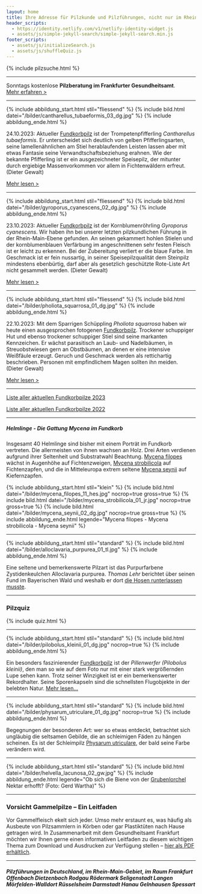 ```yaml
---
layout: home
title: Ihre Adresse für Pilzkunde und Pilzführungen, nicht nur im Rhein-Main-Gebiet
header_scripts:
  - https://identity.netlify.com/v1/netlify-identity-widget.js
  - assets/js/simple-jekyll-search/simple-jekyll-search.min.js
footer_scripts:
  - assets/js/initializeSearch.js
  - assets/js/shuffleQuiz.js
---
```

{% include pilzsuche.html %}

- - -

Sonntags kostenlose **Pilzberatung im Frankfurter Gesundheitsamt**.\
[Mehr erfahren >](/termine)

- - -

{% include abbildung_start.html stil="fliessend" %}
{% include bild.html datei="/bilder/cantharellus_tubaeformis_03_dg.jpg" %}
{% include abbildung_ende.html %}

24.10.2023: Aktueller [Fundkorbpilz](AA "Glossar-") ist der Trompetenpfifferling *Cantharellus tubaeformis*. Er unterscheidet sich deutlich von gelben Pfifferlingsarten, seine lamellenähnlichen am Stiel herablaufenden Leisten lassen aber mit etwas Fantasie seine Verwandtschaftsbeziehung erahnen. Wie der bekannte Pfifferling ist er ein ausgezeichneter Speisepilz, der mitunter durch ergiebige Massenvorkommen vor allem in Fichtenwäldern erfreut. (Dieter Gewalt)

[Mehr lesen >](/pilze/cantharellus-tubaeformis-trompetenpfifferling)

<div style="clear:  both"></div>

- - -

{% include abbildung_start.html stil="fliessend" %}
{% include bild.html datei="/bilder/gyroporus_cyanescens_02_dg.jpg" %}
{% include abbildung_ende.html %}

23.10.2023: Aktueller [Fundkorbpilz](AA "Glossar-") ist der Kornblumenröhrling *Gyroporus cyanescens*. Wir haben ihn bei unserer letzten pilzkundlichen Führung in der Rhein-Main-Ebene gefunden. An seinen gekammert hohlen Stielen und der kornblumenblauen Verfärbung im angeschnittenen sehr festen Fleisch ist er leicht zu erkennen. Bei der Zubereitung verliert er die blaue Farbe. Im Geschmack ist er fein nussartig, in seiner Speisepilzqualität dem Steinpilz mindestens ebenbürtig, darf aber als gesetzlich geschützte Rote-Liste Art nicht gesammelt werden. (Dieter Gewalt)

[Mehr lesen >](/pilze/gyroporus-cyanescens-kornblumenröhrling)

<div style="clear:  both"></div>

- - -

{% include abbildung_start.html stil="fliessend" %}
{% include bild.html datei="/bilder/pholiota_squarrosa_01_dg.jpg" %}
{% include abbildung_ende.html %}

22.10.2023: Mit dem Sparrigen Schüppling *Pholiota squarrosa* haben wir heute einen ausgesprochen fotogenen [Fundkorbpilz](AA "Glossar-"). Trockener schuppiger Hut und ebenso trockener schuppiger Stiel sind seine markanten Kennzeichen. Er wächst parasitisch an Laub- und Nadelbäumen, in Streuobstwiesen gern an Obstbäumen, an denen er eine intensive Weißfäule erzeugt. Geruch und Geschmack werden als rettichartig beschrieben. Personen mit empfindlichem Magen sollten ihn meiden. (Dieter Gewalt)

[Mehr lesen >](/pilze/pholiota-squarrosa-sparriger-schüppling)

<div style="clear:  both"></div>

- - -

[Liste aller aktuellen Fundkorbpilze 2023](/artikel/liste-aller-aktuellen-fundkorbpilze-2023.html)

[Liste aller aktuellen Fundkorbpilze 2022](/artikel/liste-aller-aktuellen-fundkorbpilze-2022.html)

- - -

##### Helmlinge - Die Gattung *Mycena* im Fundkorb

Insgesamt 40 Helmlinge sind bisher mit einem Porträt im Fundkorb vertreten. Die allermeisten von ihnen wachsen an Holz. Drei Arten verdienen aufgrund ihrer Seltenheit und Substratwahl Beachtung. [Mycena filopes](/pilze/mycena-filopes-zerbrechlicher-fadenhelmling) wächst in Augenhöhe auf Fichtenzweigen, [Mycena strobilicola](/pilze/mycena-strobilicola-fichtenzapfenhelmling) auf Fichtenzapfen, und die in Mitteleuropa extrem seltene [Mycena seynii](/pilze/mycena-seynii-mediterraner-kiefernzapfenhelmling) auf Kiefernzapfen.

{% include abbildung_start.html stil="klein" %}
{% include bild.html datei="/bilder/mycena_filopes_11_hes.jpg" nocrop=true gross=true %}
{% include bild.html datei="/bilder/mycena_strobilicola_01_jr.jpg" nocrop=true gross=true %}
{% include bild.html datei="/bilder/mycena_seynii_02_dg.jpg" nocrop=true gross=true %}
{% include abbildung_ende.html legende="Mycena filopes - Mycena strobilicola - Mycena seynii" %}

- - -

{% include abbildung_start.html stil="standard" %}
{% include bild.html datei="/bilder/alloclavaria_purpurea_01_tl.jpg" %}
{% include abbildung_ende.html %}

Eine seltene und bemerkenswerte Pilzart ist das Purpurfarbene Zystidenkeulchen Alloclavaria purpurea. *Thomas Lehr* berichtet über seinen Fund im Bayerischen Wald und weshalb er dort [die Hosen runterlassen musste](/pilze/alloclavaria-purpurea-purpurfarbenes-zystidenkeulchen).

- - -

### Pilzquiz

{% include quiz.html %}

- - -

{% include abbildung_start.html stil="standard" %}
{% include bild.html datei="/bilder/pilobolus_kleinii_01_dg.jpg" nocrop=true %}
{% include abbildung_ende.html %}

Ein besonders faszinierender [Fundkorbpilz](AA "Glossar-") ist der *Pillenwerfer (Pilobolus kleinii)*, den man so wie auf dem Foto nur mit einer stark vergrößernden Lupe sehen kann. Trotz seiner Winzigkeit ist er ein bemerkenswerter Rekordhalter. Seine Sporenkapseln sind die schnellsten Flugobjekte in der belebten Natur. [Mehr lesen...](/pilze/pilobolus-kleinii-pillenwerfer)

- - -

{% include abbildung_start.html stil="standard" %}
{% include bild.html datei="/bilder/physarum_utriculare_01_dg.jpg" nocrop=true %}
{% include abbildung_ende.html %}

Begegnungen der besonderen Art: wer so etwas entdeckt, betrachtet sich ungläubig die seltsamen Gebilde, die an schleimigen Fäden zu hängen scheinen. Es ist der Schleimpilz [Physarum utriculare](/pilze/physarum-utriculare-fadenfruchtschleimpilz), der bald seine Farbe verändern wird.

- - -

{% include abbildung_start.html stil="standard" %}
{% include bild.html datei="/bilder/helvella_lacunosa_02_gw.jpg" %}
{% include abbildung_ende.html legende="Ob sich die Biene von der <a href='/pilze/helvella-lacunosa-grubenlorchel'>Grubenlorchel</a> Nektar erhofft?  (Foto: Gerd Wartha)" %}

- - -

### Vorsicht Gammelpilze – Ein Leitfaden

Vor Gammelfleisch ekelt sich jeder. Umso mehr erstaunt es, was häufig als Ausbeute von Pilzsammlern in Körben oder gar Plastiktüten nach Hause getragen wird. In Zusammenarbeit mit dem Gesundheitsamt Frankfurt möchten wir Ihnen gerne einen informativen Leitfaden zu diesem wichtigen Thema zum Download und Ausdrucken zur Verfügung stellen – [hier als PDF erhältlich](/assets/docs/Fundkorb.de-Gammelpilze.pdf).

- - -

##### Pilzführungen in Deutschland, im Rhein-Main-Gebiet, im Raum Frankfurt Offenbach Dietzenbach Rodgau Rödermark Seligenstadt Langen Mörfelden-Walldort Rüsselsheim Darmstadt Hanau Gelnhausen Spessart